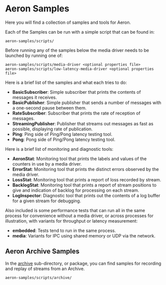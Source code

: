 # Aeron Samples

Here you will find a collection of samples and tools for Aeron.

Each of the Samples can be run with a simple script that can be found in:

    aeron-samples/scripts/

Before running any of the samples below the media driver needs to be launched by running one of:

    aeron-samples/scripts/media-driver <optional properties file>
    aeron-samples/scripts/low-latency-media-driver <optional properties file>
    
Here is a brief list of the samples and what each tries to do:

- __BasicSubscriber__: Simple subscriber that prints the contents of messages it receives.
- __BasicPublisher__: Simple publisher that sends a number of messages with a one-second pause between them.
- __RateSubscriber__: Subscriber that prints the rate of reception of messages.
- __StreamingPublisher__: Publisher that streams out messages as fast as possible, displaying rate of publication.
- __Ping__: Ping side of Ping/Pong latency testing tool.
- __Pong__: Pong side of Ping/Pong latency testing tool.

Here is a brief list of monitoring and diagnostic tools:

- __AeronStat__: Monitoring tool that prints the labels and values of the counters in use by a media driver.
- __ErrorStat__: Monitoring tool that prints the distinct errors observed by the media driver.
- __LossStat__: Monitoring tool that prints a report of loss recorded by stream.
- __BacklogStat__: Monitoring tool that prints a report of stream positions to give and indication of backlog for processing on each stream.
- __LogInspector__: Diagnostic tool that prints out the contents of a log buffer for a given stream for debugging.

Also included is some performance tests that can run all in the same process for convenience without a media driver,
 or across processes for illustration, with variants for throughput or latency measurement:

- __embedded__: Tests tend to run in the same process.
- __media__: Variants for IPC using shared memory or UDP via the network.

## Aeron Archive Samples

In the [archive](https://github.com/real-logic/aeron/tree/master/aeron-samples/scripts/archive) sub-directory, 
or package, you can find samples for recording and replay of streams from an Archive.

    aeron-samples/scripts/archive/
